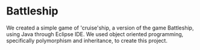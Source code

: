 # Battleship

We created a simple game of 'cruise'ship, a version of the game Battleship, using Java through Eclipse IDE. We used object oriented programming, specifically polymorphism and inheritance, to create this project.
